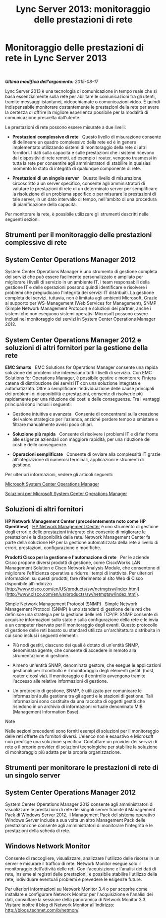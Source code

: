 ﻿---
title: 'Lync Server 2013: monitoraggio delle prestazioni di rete'
TOCTitle: Monitoraggio delle prestazioni di rete
ms:assetid: bc3a01da-91eb-4c0c-9598-35e5e46b00f6
ms:mtpsurl: https://technet.microsoft.com/it-it/library/Dn720923(v=OCS.15)
ms:contentKeyID: 62240087
ms.date: 08/24/2015
mtps_version: v=OCS.15
ms.translationtype: HT
---

# Monitoraggio delle prestazioni di rete in Lync Server 2013

 

_**Ultima modifica dell'argomento:** 2015-08-17_

Lync Server 2013 è una tecnologia di comunicazione in tempo reale che si basa essenzialmente sulla rete per abilitare le comunicazioni tra gli utenti, tramite messaggi istantanei, videochiamate o comunicazioni video. È quindi indispensabile monitorare costantemente le prestazioni della rete per avere la certezza di offrire la migliore esperienza possibile per la modalità di comunicazione prescelta dall'utente.

Le prestazioni di rete possono essere misurate a due livelli:

  - **Prestazioni complessive di rete**   Questo livello di misurazione consente di delineare un quadro complessivo della rete ed è in genere implementato utilizzando sistemi di monitoraggio della rete di altri fornitori. I dati sulla capacità e sulle prestazioni che i sistemi ricevono dai dispositivi di rete remoti, ad esempio i router, vengono trasmessi in tutta la rete per consentire agli amministratori di stabilire in qualsiasi momento lo stato di integrità di qualunque componente di rete.

  - **Prestazioni di un singolo server**   Questo livello di misurazione, circoscritto a un server specifico, consente agli amministratori di valutare le prestazioni di rete di un determinato server per semplificare la risoluzione di un problema specifico o per misurare le prestazioni di tale server, in un dato intervallo di tempo, nell'ambito di una procedura di pianificazione della capacità.

Per monitorare la rete, è possibile utilizzare gli strumenti descritti nelle seguenti sezioni.

## Strumenti per il monitoraggio delle prestazioni complessive di rete

## System Center Operations Manager 2012

System Center Operations Manager è uno strumento di gestione completa dei servizi che può essere facilmente personalizzato e ampliato per migliorare i livelli di servizio in un ambiente IT. I team responsabili della gestione IT e delle operazioni possono quindi identificare e risolvere i problemi che pregiudicano l'integrità dei servizi IT distribuiti. La gestione completa dei servizi, tuttavia, non è limitata agli ambienti Microsoft. Grazie al supporto per WS-Management (Web Services for Management), SNMP (Simple Network Management Protocol) e soluzioni dei partner, anche i sistemi che non eseguono sistemi operativi Microsoft possono essere inclusi nel monitoraggio dei servizi in System Center Operations Manager 2012.

## System Center Operations Manager 2012 e soluzioni di altri fornitori per la gestione della rete

**EMC Smarts**   EMC Solutions for Operations Manager consente una rapida soluzione dei problemi che interessano tutti i livelli di servizio. Con EMC Solutions for Operations Manager, è possibile gestire e monitorare l'intera catena di distribuzione dei servizi IT con una soluzione integrata e automatizzata. Oltre a semplificare l'individuazione delle cause principali dei problemi di disponibilità e prestazioni, consente di risolverle più rapidamente per una riduzione dei costi e delle conseguenze. Tra i vantaggi principali sono inclusi i seguenti:

  - Gestione intuitiva e avanzata   Consente di concentrarsi sulla creazione del valore strategico per l'azienda, anziché perdere tempo a smistare e filtrare manualmente avvisi poco chiari.

  - **Soluzione più rapida**   Consente di risolvere i problemi IT e di far fronte alle esigenze aziendali con maggiore rapidità, per una riduzione dei costi e delle conseguenze.

  - **Operazioni semplificate**   Consente di ovviare alla complessità IT grazie all'integrazione di numerosi terminali, applicazioni e strumenti di gestione.

Per ulteriori informazioni, vedere gli articoli seguenti:

[Microsoft System Center Operations Manager](http://go.microsoft.com/fwlink/p/?linkid=243651)

[Soluzioni per Microsoft System Center Operations Manager](http://www.emc.com/collateral/software/data-sheet/h6135-server-manager-ds.pdf)

## Soluzioni di altri fornitori

**HP Network Management Center (precedentemente noto come HP OpenView)**   [HP Network Management Center](https://h10078.www1.hp.com/cda/hpms/display/main/hpms_content.jsp?zn=bto%26cp=1-11-15-119_4000_100__) è uno strumento di gestione degli errori e delle prestazioni integrato che consente di migliorare le prestazioni e la disponibilità della rete. Network Management Center fa parte della soluzione HP per la gestione automatizzata della rete a livello di errori, prestazioni, configurazione e modifiche.

**Prodotti Cisco per la gestione e l'automazione di rete**   Per le aziende Cisco propone diversi prodotti di gestione, come CiscoWorks LAN Management Solution e Cisco Network Analysis Module, che consentono di migliorare l'efficienza operativa e ridurre i tempi di inattività. Per ulteriori informazioni su questi prodotti, fare riferimento al sito Web di Cisco disponibile all'indirizzo [http://www.cisco.com/en/US/products/sw/netmgtsw/index.html](http://www.cisco.com/en/us/products/sw/netmgtsw/index.html).

Simple Network Management Protocol (SNMP)   Simple Network Management Protocol (SNMP) è uno standard di gestione delle reti che definisce una strategia per la gestione delle reti TCP/IP. SNMP consente di acquisire informazioni sullo stato e sulla configurazione della rete e le invia a un computer riservato per il monitoraggio degli eventi. Questo protocollo di gestione delle reti basato su standard utilizza un'architettura distribuita in cui sono inclusi i seguenti elementi:

  - Più nodi gestiti, ciascuno dei quali è dotato di un'entità SNMP, denominata agente, che consente di accedere in remoto alla strumentazione di gestione.

  - Almeno un'entità SNMP, denominata gestore, che esegue le applicazioni gestionali per il controllo e il monitoraggio degli elementi gestiti (host, router e così via). Il monitoraggio e il controllo avvengono tramite l'accesso alle relative informazioni di gestione.

  - Un protocollo di gestione, SNMP, è utilizzato per comunicare le informazioni sulla gestione tra gli agenti e le stazioni di gestione. Tali informazioni sono costituite da una raccolta di oggetti gestiti che risiedono in un archivio di informazioni virtuale denominato MIB (Management Information Base).


> [!NOTE]
> Nelle sezioni precedenti sono forniti esempi di soluzioni per il monitoraggio delle reti offerte da fornitori diversi. L'elenco non è esaustivo e Microsoft non predilige una soluzione specifica. Contattare un provider dei servizi di rete o il proprio provider di soluzioni tecnologiche per stabilire la soluzione di monitoraggio più adatta per la propria organizzazione.



## Strumenti per monitorare le prestazioni di rete di un singolo server

## System Center Operations Manager 2012

System Center Operations Manager 2012 consente agli amministratori di visualizzare le prestazioni di rete dei singoli server tramite il Management Pack di Windows Server 2012. Il Management Pack del sistema operativo Windows Server include a sua volta un altro Management Pack delle prestazioni che consente agli amministratori di monitorare l'integrità e le prestazioni della scheda di rete.

## Windows Network Monitor

Consente di raccogliere, visualizzare, analizzare l'utilizzo delle risorse in un server e misurare il traffico di rete. Network Monitor esegue solo il monitoraggio dell'attività delle reti. Con l'acquisizione e l'analisi dei dati di rete, insieme ai registri delle prestazioni, è possibile stabilire l'utilizzo della rete, individuare eventuali problemi e prevedere le esigenze future.

Per ulteriori informazioni su Network Monitor 3.4 o per scoprire come installare e configurare Network Monitor per l'acquisizione e l'analisi dei dati, consultare la sessione della panoramica di Network Monitor 3.3. Visitare inoltre il blog di Network Monitor all'indirizzo: <http://blogs.technet.com/b/netmon/>.

